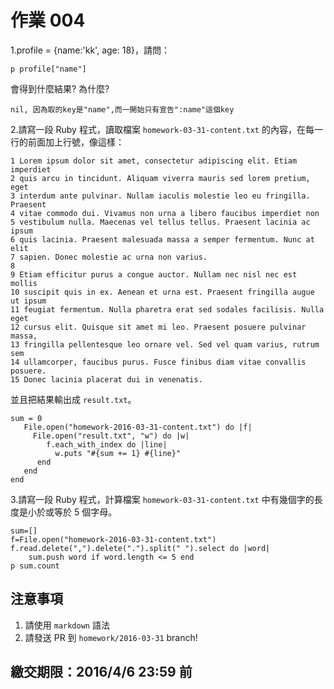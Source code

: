 # 作業 004

1.profile = {name:'kk', age: 18}，請問：

```
p profile["name"]
```
會得到什麼結果? 為什麼?

```
nil, 因為取的key是"name",而一開始只有宣告":name"這個key
```

2.請寫一段 Ruby 程式，讀取檔案 `homework-03-31-content.txt` 的內容，在每一行的前面加上行號，像這樣：

```
1 Lorem ipsum dolor sit amet, consectetur adipiscing elit. Etiam imperdiet
2 quis arcu in tincidunt. Aliquam viverra mauris sed lorem pretium, eget
3 interdum ante pulvinar. Nullam iaculis molestie leo eu fringilla. Praesent
4 vitae commodo dui. Vivamus non urna a libero faucibus imperdiet non
5 vestibulum nulla. Maecenas vel tellus tellus. Praesent lacinia ac ipsum
6 quis lacinia. Praesent malesuada massa a semper fermentum. Nunc at elit
7 sapien. Donec molestie ac urna non varius.
8
9 Etiam efficitur purus a congue auctor. Nullam nec nisl nec est mollis
10 suscipit quis in ex. Aenean et urna est. Praesent fringilla augue ut ipsum
11 feugiat fermentum. Nulla pharetra erat sed sodales facilisis. Nulla eget
12 cursus elit. Quisque sit amet mi leo. Praesent posuere pulvinar massa,
13 fringilla pellentesque leo ornare vel. Sed vel quam varius, rutrum sem
14 ullamcorper, faucibus purus. Fusce finibus diam vitae convallis posuere.
15 Donec lacinia placerat dui in venenatis.
```

並且把結果輸出成 `result.txt`。

```
sum = 0
   File.open("homework-2016-03-31-content.txt") do |f|
     File.open("result.txt", "w") do |w|
     	f.each_with_index do |line|
          w.puts "#{sum += 1} #{line}"
      end
   end
end
```

3.請寫一段 Ruby 程式，計算檔案 `homework-03-31-content.txt` 中有幾個字的長度是小於或等於 5 個字母。
```
sum=[]
f=File.open("homework-2016-03-31-content.txt")
f.read.delete(",").delete(".").split(" ").select do |word| 
	sum.push word if word.length <= 5 end 
p sum.count
```
## 注意事項

1. 請使用 `markdown` 語法
2. 請發送 PR 到 `homework/2016-03-31` branch!

## 繳交期限：2016/4/6 23:59 前
